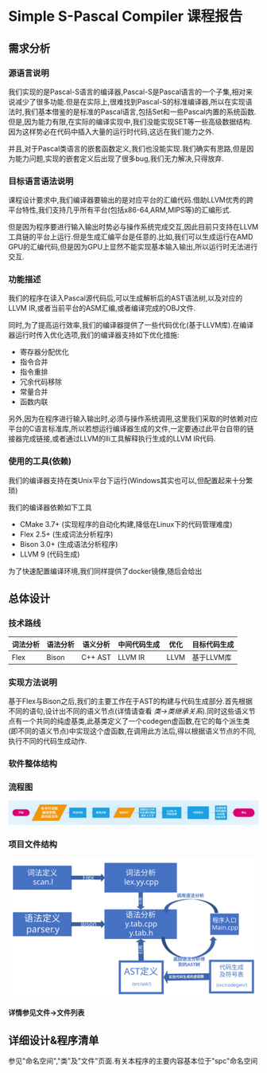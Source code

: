 # Simple S-Pascal Compiler 课程报告
## 需求分析
### 源语言说明
我们实现的是Pascal-S语言的编译器,Pascal-S是Pascal语言的一个子集,相对来说减少了很多功能.但是在实际上,很难找到Pascal-S的标准编译器,所以在实现语法时,我们基本借鉴的是标准的Pascal语言,包括Set和一些Pascal内置的系统函数.但是,因为能力有限,在实际的编译实现中,我们没能实现SET等一些高级数据结构.因为这样势必在代码中插入大量的运行时代码,这远在我们能力之外.

并且,对于Pascal类语言的嵌套函数定义,我们也没能实现.我们确实有思路,但是因为能力问题,实现的嵌套定义后出现了很多bug,我们无力解决,只得放弃.

### 目标语言语法说明

课程设计要求中,我们编译器要输出的是对应平台的汇编代码.借助LLVM优秀的跨平台特性,我们支持几乎所有平台(包括x86-64,ARM,MIPS等)的汇编形式.

但是因为程序要进行输入输出时势必与操作系统完成交互,因此目前只支持在LLVM工具链的平台上运行.但是生成汇编平台是任意的.比如,我们可以生成运行在AMD GPU的汇编代码,但是因为GPU上显然不能实现基本输入输出,所以运行时无法进行交互.

### 功能描述

我们的程序在读入Pascal源代码后,可以生成解析后的AST语法树,以及对应的LLVM IR,或者当前平台的ASM汇编,或者编译完成的OBJ文件.

同时,为了提高运行效率,我们的编译器提供了一些代码优化(基于LLVM库).在编译器运行时传入优化选项,我们的编译器支持如下优化措施:

* 寄存器分配优化
* 指令合并
* 指令重排
* 冗余代码移除
* 常量合并
* 函数内联

另外,因为在程序进行输入输出时,必须与操作系统调用,这里我们采取的时依赖对应平台的C语言标准库,所以若想运行编译器生成的文件,一定要通过此平台自带的链接器完成链接,或者通过LLVM的lli工具解释执行生成的LLVM IR代码.

### 使用的工具(依赖)

我们的编译器支持在类Unix平台下运行(Windows其实也可以,但配置起来十分繁琐)

我们的编译器依赖如下工具

* CMake 3.7+ (实现程序的自动化构建,降低在Linux下的代码管理难度)
* Flex 2.5+ (生成词法分析程序)
* Bison 3.0+ (生成语法分析程序)
* LLVM 9 (代码生成)

为了快速配置编译环境,我们同样提供了docker镜像,随后会给出

## 总体设计

### 技术路线

| 词法分析 | 语法分析 | 语义分析 | 中间代码生成 | 优化 | 目标代码生成 |
| -------- | -------- | -------- | ------------ | ---- | ------------ |
| Flex     | Bison    | C++ AST  | LLVM IR      | LLVM | 基于LLVM库   |

### 实现方法说明

基于Flex与Bison之后,我们的主要工作在于AST的构建与代码生成部分.首先根据不同的语句,设计出不同的语义节点(详情请查看 *类→类继承关系*).同时这些语义节点有一个共同的纯虚基类,此基类定义了一个codegen虚函数,在它的每个派生类(即不同的语义节点)中实现这个虚函数,在调用此方法后,得以根据语义节点的不同,执行不同的代码生成动作.

### 软件整体结构

### 流程图

<img src="flow.svg" alt="flow" style="zoom:50%;" />

### 项目文件结构

<img src="structure.svg" alt="structure.svg" style="zoom:50%;"/>

**详情参见文件→文件列表**

## 详细设计&程序清单

参见"命名空间","类"及"文件"页面.有关本程序的主要内容基本位于"spc"命名空间

